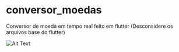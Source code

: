 # conversor_moedas
Conversor de moeda em tempo real feito em flutter (Desconsidere os arquivos base do flutter)

![Alt Text](https://media.giphy.com/media/IzVB90snrjscjTX4Qz/giphy.gif?cid=790b761148bda4f0e41189f14531927fff13e2c46470ba3b&rid=giphy.gif&ct=g)
